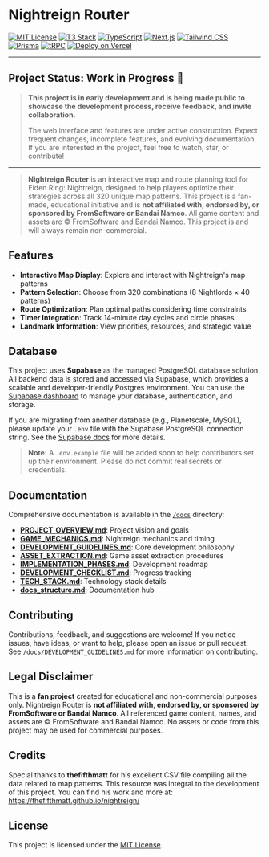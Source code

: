 # Nightreign Router

[![MIT License](https://img.shields.io/badge/license-MIT-blue.svg)](LICENSE)
[![T3 Stack](https://img.shields.io/badge/T3%20Stack-Next.js%20%7C%20TypeScript%20%7C%20Prisma%20%7C%20tRPC%20%7C%20Tailwind-informational)](https://create.t3.gg/)
[![TypeScript](https://img.shields.io/badge/TypeScript-Strict-blue?logo=typescript)](https://www.typescriptlang.org/)
[![Next.js](https://img.shields.io/badge/Next.js-14+-black?logo=next.js)](https://nextjs.org/)
[![Tailwind CSS](https://img.shields.io/badge/TailwindCSS-3+-06B6D4?logo=tailwindcss)](https://tailwindcss.com/)
[![Prisma](https://img.shields.io/badge/Prisma-ORM-2D3748?logo=prisma)](https://prisma.io/)
[![tRPC](https://img.shields.io/badge/tRPC-Type%20Safe%20API-2596be?logo=trpc)](https://trpc.io/)
[![Deploy on Vercel](https://img.shields.io/badge/deploy-Vercel-black?logo=vercel)](https://vercel.com/)

---

## Project Status: Work in Progress 🚧

> **This project is in early development and is being made public to showcase the development process, receive feedback, and invite collaboration.**
>
> The web interface and features are under active construction. Expect frequent changes, incomplete features, and evolving documentation. If you are interested in the project, feel free to watch, star, or contribute!

---

> **Nightreign Router** is an interactive map and route planning tool for Elden Ring: Nightreign, designed to help players optimize their strategies across all 320 unique map patterns. This project is a fan-made, educational initiative and is **not affiliated with, endorsed by, or sponsored by FromSoftware or Bandai Namco**. All game content and assets are © FromSoftware and Bandai Namco. This project is and will always remain non-commercial.

## Features
- **Interactive Map Display**: Explore and interact with Nightreign's map patterns
- **Pattern Selection**: Choose from 320 combinations (8 Nightlords × 40 patterns)
- **Route Optimization**: Plan optimal paths considering time constraints
- **Timer Integration**: Track 14-minute day cycles and circle phases
- **Landmark Information**: View priorities, resources, and strategic value

## Database
This project uses **Supabase** as the managed PostgreSQL database solution. All backend data is stored and accessed via Supabase, which provides a scalable and developer-friendly Postgres environment. You can use the [Supabase dashboard](https://app.supabase.com/) to manage your database, authentication, and storage.

If you are migrating from another database (e.g., Planetscale, MySQL), please update your `.env` file with the Supabase PostgreSQL connection string. See the [Supabase docs](https://supabase.com/docs/guides/database) for more details.

> **Note:** A `.env.example` file will be added soon to help contributors set up their environment. Please do not commit real secrets or credentials.

## Documentation
Comprehensive documentation is available in the [`/docs`](./docs) directory:
- **[PROJECT_OVERVIEW.md](./docs/PROJECT_OVERVIEW.md)**: Project vision and goals
- **[GAME_MECHANICS.md](./docs/GAME_MECHANICS.md)**: Nightreign mechanics and timing
- **[DEVELOPMENT_GUIDELINES.md](./docs/DEVELOPMENT_GUIDELINES.md)**: Core development philosophy
- **[ASSET_EXTRACTION.md](./docs/ASSET_EXTRACTION.md)**: Game asset extraction procedures
- **[IMPLEMENTATION_PHASES.md](./docs/IMPLEMENTATION_PHASES.md)**: Development roadmap
- **[DEVELOPMENT_CHECKLIST.md](./docs/DEVELOPMENT_CHECKLIST.md)**: Progress tracking
- **[TECH_STACK.md](./docs/TECH_STACK.md)**: Technology stack details
- **[docs_structure.md](./docs/docs_structure.md)**: Documentation hub

## Contributing

Contributions, feedback, and suggestions are welcome! If you notice issues, have ideas, or want to help, please open an issue or pull request. See [`/docs/DEVELOPMENT_GUIDELINES.md`](./docs/DEVELOPMENT_GUIDELINES.md) for more information on contributing.

## Legal Disclaimer
This is a **fan project** created for educational and non-commercial purposes only. Nightreign Router is **not affiliated with, endorsed by, or sponsored by FromSoftware or Bandai Namco**. All referenced game content, names, and assets are © FromSoftware and Bandai Namco. No assets or code from this project may be used for commercial purposes.

## Credits
Special thanks to **thefifthmatt** for his excellent CSV file compiling all the data related to map patterns. This resource was integral to the development of this project. You can find his work and more at: https://thefifthmatt.github.io/nightreign/

## License
This project is licensed under the [MIT License](./LICENSE).
